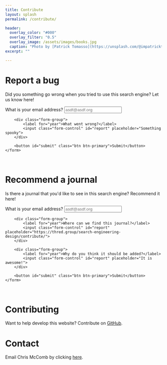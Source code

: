 ```yaml
---
title: Contribute
layout: splash
permalink: /contribute/

header:
  overlay_color: "#000"
  overlay_filter: "0.5"  
  overlay_image: /assets/images/books.jpg
  caption: "Photo by [Patrick Tomasso](https://unsplash.com/@impatrickt) on [Unsplash](https://unsplash.com/)"
excerpt: ""

---
```


# Report a bug
Did you something go wrong when you tried to use this search engine? Let us know here!

<div class="container mt-5 mb-5">
    <form>
        <div class="form-group">
            <label for="title">What is your email address?</label>
            <input class="form-control" id="email"
                   placeholder="asdf@asdf.org">
        </div>

        <div class="form-group">
            <label for="year">What went wrong?</label>
            <input class="form-control" id="report" placeholder="Something spooky">
        </div>

        <button id="submit" class="btn btn-primary">Submit</button>
    </form>
</div>
<br/>

# Recommend a journal
Is there a journal that you'd like to see in this search engine? Recommend it here!


<div class="container mt-5 mb-5">
    <form>
        <div class="form-group">
            <label for="title">What is your email address?</label>
            <input class="form-control" id="email"
                   placeholder="asdf@asdf.org">
        </div>

        <div class="form-group">
            <label for="year">Where can we find this journal?</label>
            <input class="form-control" id="report" placeholder="https://thred.group/search-engineering-design/contribute/">
        </div>

        <div class="form-group">
            <label for="year">Why do you think it should be added?</label>
            <input class="form-control" id="report" placeholder="It is awesome!">
        </div>

        <button id="submit" class="btn btn-primary">Submit</button>
    </form>
</div>
<br/>

# Contributing
Want to help develop this website? Contribute on [GitHub](https://github.com/THREDgroup/search-engineering-design).

# Contact
Email Chris McComb by clicking [here](mailto:mccomb@psu.edu).

<script>
    function commit_to_github(event) {
        event.preventDefault();

        function clean_non_ascii(stringystring) {
            return stringystring.replace("’", "'").replace("”", '"').replace("“", '"');
        }

        // Get the details
        let title = clean_non_ascii($("#title").val());
        let authors = clean_non_ascii($("#authors").val());
        let type = clean_non_ascii($("#type").val());
        let venue = clean_non_ascii($("#venue").val());
        let year = clean_non_ascii($("#year").val());
        let abstract = clean_non_ascii($("#abstract").val());

        // Set filename
        let filename = year + "-01-01-" + title.replace(/[^A-Za-z0-9]/g, '') + ".md";

        // Format file contents
        let data = '---\n';
        data += 'layout: pub\n';
        data += "type: " + type + "\n";
        data += 'title: "' + title + '"\n';
        data += 'authors: ["' + authors.split(", ").join(",").split(",").join('", "') + '"]\n';
        data += 'venue: ' + venue + "\n";
        data += 'year: ' + year + '\n';
        data += 'accepted: true\n---\n';
        data += abstract;

        console.log(filename);
        console.log(data);

        // Check encoding
        let clean = false;
        let encoded = '';
        try {
            encoded = window.btoa(data);
            clean = true;
        }
        catch(err) {
            clean = false;
            $(".container").prepend("<div class=\"alert alert-danger alert-dismissible\">\n" +
                "    <a href=\"#\" class=\"close\" data-dismiss=\"alert\" aria-label=\"close\">&times;</a>\n" +
                "    <strong>Oops!</strong> There's something wrong with the information that you entered.\n" +
                "<br/><code>" + err.message + "</code>" +
                "  </div>");
        }

        if(clean) {
            $.ajax({
                url: 'https://api.github.com/repos/thredgroup/thredgroup.github.io/contents/_posts/' + filename,
                headers: {'Authorization': 'token THIS_IS_THE_TOKEN'},
                type: "PUT",
                data: '{"message": "New paper", "content": "' + encoded + '"}',
                success: function (results) {
                    $(".container").prepend("<div class=\"alert alert-success alert-dismissible\">\n" +
                        "    <a href=\"#\" class=\"close\" data-dismiss=\"alert\" aria-label=\"close\">&times;</a>\n" +
                        "    <strong>Success!</strong> A new publication was successfully added to the website.\n" +
                        "  </div>");
                    $("html, body").animate({scrollTop: 0}, "slow");

                    // Clear
                    $("#title").val("");
                    $("#authors").val("");
                    $("#venue").val("");
                    $("#year").val("");
                    $("#abstract").val("");
                },
                error: function (results) {
                    $(".container").prepend("<div class=\"alert alert-danger alert-dismissible\">\n" +
                        "    <a href=\"#\" class=\"close\" data-dismiss=\"alert\" aria-label=\"close\">&times;</a>\n" +
                        "    <strong>Oops!</strong> There was an issues adding this publication to the website.\n" +
                        "  </div>");
                    $("html, body").animate({scrollTop: 0}, "slow");
                }
            });
        }

    }

    $("#submit").on('click', commit_to_github)

</script>
